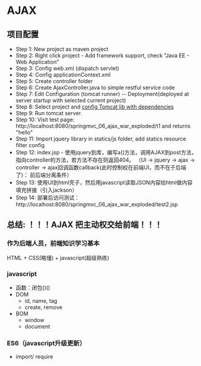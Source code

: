 # AJAX
## 项目配置
* Step 1: New project as maven project
* Step 2: Right click project - Add framework support, check "Java EE - Web Application"
* Step 3: Config web.xml (dispatch servlet)
* Step 4: Config applicationContext.xml
* Step 5: Create controller folder
* Step 6: Create AjaxController.java to simple restful service code
* Step 7: Edit Configuration (tomcat runner) -- Deployment(deployed at server startup with selected current project)
* Step 8: Select project and [config Tomcat lib with dependencies](https://blog.csdn.net/qq_41132565/article/details/111415274)
* Step 9: Run tomcat server.
* Step 10: Visit test page: http://localhost:8080/springmvc_06_ajax_war_exploded/t1 and returns "hello"
* Step 11: Import jquery library in statics/js folder, add statics resource filter config
* Step 12: index.jsp - 使用jquery到库，编写a()方法，调用AJAX到post方法，指向controller的方法，若方法不存在则返回404。
（UI -> jquery -> ajax -> controller -> ajax回调函数callback(此时控制权在前端UI，而不在于后端了)： 前后端分离条件）
* Step 13: 使用UI到html壳子，然后用javascript读取JSON内容给html做内容填充拼接（引入jackson）
* Step 14: 部署后访问测试：http://localhost:8080/springmvc_06_ajax_war_exploded/test2.jsp


## 总结: ！！！AJAX 把主动权交给前端！！！

### 作为后端人员，前端知识学习基本
HTML + CSS(略懂) + javascript(超级熟练)

### javascript
- 函数：闭包()()
- DOM
    - id, name, tag
    - create, remove
- BOM
    - window
    - document
    
### ES6（javascript升级更新）
- import/ require